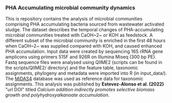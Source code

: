 ### PHA Accumulating microbial community dynamics

This is repository contains the analysis of microbial communities comprising PHA accumulating bacteria sourced from wastewater activated sludge. The dataset describes the temporal changes of PHA-accumulating microbial communities treated with CaOH~2~ or KOH as feedstock. 
A different subset of the microbial community is enriched in the first 48 hours when CaOH~2~ was supplied compared with KOH, and caused enhanced PHA accumulation.
Input data were created by sequencing 16S rRNA gene amplicons using primers 515F and 926R on Illumina Miseq (300 bp PE). Fastq sequence files were analysed using QIIME2 (scripts can be found in the scripts/QIIME2/ directory) and the feature table, taxonomic assignments, phylogeny and metadata were imported into R (in input_data/). The [MiDAS4](https://www.midasfieldguide.org/global) database was used as reference data for taxonomic assignments. This analysis was published by **Estevez-Alonso et al. (2022)** "url DOI" titled *Calcium addition indirectly promotes selective biomass growth and polyhydroxyalkanoate accumulation*.

